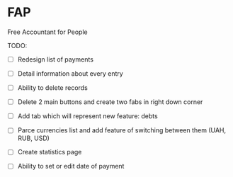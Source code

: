# FAP
Free Accountant for People


TODO:
- [ ] Redesign list of payments
- [ ] Detail information about every entry
- [ ] Ability to delete records
- [ ] Delete 2 main buttons and create two fabs in right down corner
- [ ] Add tab which will represent new feature: debts
- [ ] Parce currencies list and add feature of switching between them (UAH, RUB, USD)
- [ ] Create statistics page
- [ ] Ability to set or edit date of payment

